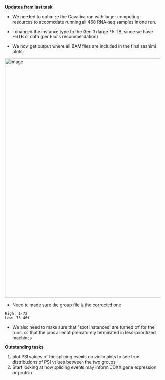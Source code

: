 **Updates from last task**
- We needed to optimize the Cavatica run with larger computing resources to accomodate running all 468 RNA-seq samples in one run. 

- I changed the instance type to the  i3en.3xlarge 7.5 TB, since we have ~6TB of data (per Eric's recommendation)

- We now get output where all BAM files are included in the final sashimi plots:

<img width="777" alt="image" src="https://user-images.githubusercontent.com/54278292/195114493-1b764024-053f-45c2-a6e0-d0fd0f5acc14.png">

- Need to made sure the group file is the corrected one 
``` 
High: 1-72 
Low: 73-469
```

- We also need to make sure that "spot instances" are turned off for the runs, so that the jobs ar enot prematurely terminated in less-prioritized machines 



**Outstanding tasks**
1. plot PSI values of the splicing events on violin plots to see true distributions of PSI values between the two groups 
2. Start looking at how splicing events may inform CDXX gene expression or protein
